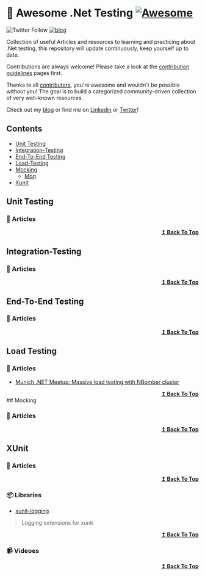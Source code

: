 # 🎨 Awesome .Net Testing [![Awesome](https://awesome.re/badge-flat2.svg)](https://awesome.re)

![Twitter Follow](https://img.shields.io/twitter/follow/mehdi_hadeli?style=social)  [![blog](https://img.shields.io/badge/blog-dotnetuniversity.com-brightgreen)](https://dotnetuniversity.com/https://dotnetuniversity.com/)

Collection of useful Articles and resources to learning and practicing about .Net testing, this repository will update continuously, keep yourself up to date.

Contributions are always welcome! Please take a look at the [contribution guidelines](https://github.com/mehdihadeli/awesome-dotnet-testing/blob/master/contributing.md) pages first.

Thanks to all [contributors](https://github.com/mehdihadeli/awesome-dotnet-testing/graphs/contributors), you're awesome and wouldn't be possible without you! The goal is to build a categorized community-driven collection of very well-known resources.

Check out my [blog](https://dotnetuniversity.com) or find me on [Linkedin](https://www.linkedin.com/in/mehdihadeli/) or [Twitter](https://twitter.com/mehdi_hadeli)!


## Contents
- [Unit Testing](#unit-testing)
- [Integration-Testing](#integration-testing)
- [End-To-End Testing](#end-to-end-testing)
- [Load-Testing](#loadtesting)
- [Mocking](#end-to-end-testing)
    - [Moq](#moq)
- [Xunit](#xunit)   

## Unit Testing

### 📝 Articles 

<div align="right">
  <b><a href="#contents">↥ Back To Top</a></b>
</div>

## Integration-Testing 

### 📝 Articles 


<div align="right">
  <b><a href="#contents">↥ Back To Top</a></b>
</div>

## End-To-End Testing

### 📝 Articles
<div align="right">
  <b><a href="#contents">↥ Back To Top</a></b>
</div>

## Load Testing

### 📝 Articles
- [Munich .NET Meetup: Massive load testing with NBomber cluster](https://www.youtube.com/watch?v=U2j7NmXZrOc)

<div align="right">
  <b><a href="#contents">↥ Back To Top</a></b>
</div>
## Mocking

### 📝 Articles
<div align="right">
  <b><a href="#contents">↥ Back To Top</a></b>
</div>

## XUnit

### 📝 Articles

<div align="right">
  <b><a href="#contents">↥ Back To Top</a></b>
</div>

### 📦 Libraries

* [xunit-logging](https://github.com/martincostello/xunit-logging)
> Logging extensions for xunit

<div align="right">
  <b><a href="#contents">↥ Back To Top</a></b>
</div>

### 📹 Videoes

<div align="right">
  <b><a href="#contents">↥ Back To Top</a></b>
</div>
